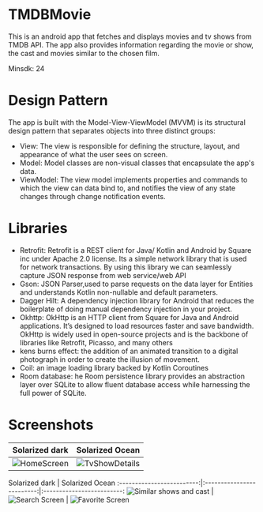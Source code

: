 # TMDBMovie
This is an android app that fetches and displays movies and tv shows from TMDB API. The app also provides information regarding the movie or show, the cast and movies similar to the chosen film.

Minsdk: 24

# Design Pattern
The app is built with the Model-View-ViewModel (MVVM) is its structural design pattern that separates objects into three distinct groups:
- View: The view is responsible for defining the structure, layout, and appearance of what the user sees on screen.
- Model: Model classes are non-visual classes that encapsulate the app's data.
- ViewModel: The view model implements properties and commands to which the view can data bind to, and notifies the view of any state changes through change notification events.

# Libraries
- Retrofit: Retrofit is a REST client for Java/ Kotlin and Android by Square inc under Apache 2.0 license. Its a simple network library that is used for network transactions. By using this library we can seamlessly capture JSON response from web service/web API
- Gson: JSON Parser,used to parse requests on the data layer for Entities and understands Kotlin non-nullable and default parameters.
- Dagger Hilt:  A dependency injection library for Android that reduces the boilerplate of doing manual dependency injection in your project.
- Okhttp: OkHttp is an HTTP client from Square for Java and Android applications. It’s designed to load resources faster and save bandwidth. OkHttp is widely used in open-source projects and is the backbone of libraries like Retrofit, Picasso, and many others
- kens burns effect: the addition of an animated transition to a digital photograph in order to create the illusion of movement.
- Coil: an image loading library backed by Kotlin Coroutines
- Room database: he Room persistence library provides an abstraction layer over SQLite to allow fluent database access while harnessing the full power of SQLite.

# Screenshots
Solarized dark             |  Solarized Ocean
:-------------------------:|:-------------------------:
![HomeScreen](https://github.com/Mashnjogu/TMDBMovie/assets/45306598/68d85a57-a040-47fb-bb92-eb7ac25c9713)  |  ![TvShowDetails](https://github.com/Mashnjogu/TMDBMovie/assets/45306598/1775b7c3-6199-42d7-9324-d40e049228ea)

Solarized dark             |  Solarized Ocean
:-------------------------:|:-------------------------:|:-------------------------:
![Similar shows and cast](https://github.com/Mashnjogu/TMDBMovie/assets/45306598/418dc377-b2a7-44c9-9d24-53dcb2db80de) |  ![Search Screen](https://github.com/Mashnjogu/TMDBMovie/assets/45306598/b5c89650-2e05-44ff-94f2-6c771a71188c) |  ![Favorite Screen](https://github.com/Mashnjogu/TMDBMovie/assets/45306598/fcbb163d-afd9-4cb4-a6ba-5ea0fe04e7bd)






